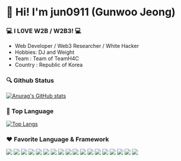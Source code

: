 # 👋 Hi! I'm jun0911 (Gunwoo Jeong)

### 💻 I L0VE W2B / W2B3! 💻

- Web Developer / Web3 Researcher / White Hacker
- Hobbies: DJ and Weight
- Team : Team of TeamH4C
- Country : Republic of Korea

### 🔍 Github Status
[![Anurag's GitHub stats](https://github-readme-stats.vercel.app/api?username=jun0911-cmyk&show_icons=true&theme=cobalt)](https://github.com/anuraghazra/github-readme-stats)

### 🚩 Top Language
[![Top Langs](https://github-readme-stats.vercel.app/api/top-langs/?username=jun0911-cmyk&layout=compact)](https://github.com/jun0911-cmyk/github-readme-stats)

### ❤ Favorite Language & Framework
![](https://img.shields.io/badge/Solidity-e6e6e6?style=for-the-badge&logo=solidity&logoColor=black) ![](https://img.shields.io/badge/OpenZeppelin-4E5EE4?logo=OpenZeppelin&logoColor=fff&style=for-the-badge) ![](https://img.shields.io/badge/Blockchain.com-121D33?logo=blockchaindotcom&logoColor=fff&style=for-the-badge) ![](https://img.shields.io/badge/JavaScript-F7DF1E?style=for-the-badge&logo=JavaScript&logoColor=white) ![](https://img.shields.io/badge/TypeScript-007ACC?style=for-the-badge&logo=typescript&logoColor=white) ![](https://img.shields.io/badge/HTML5-E34F26?style=for-the-badge&logo=html5&logoColor=white) ![](https://img.shields.io/badge/CSS3-1572B6?style=for-the-badge&logo=css3&logoColor=white) ![](https://img.shields.io/badge/Python-14354C?style=for-the-badge&logo=python&logoColor=white) ![](https://img.shields.io/badge/Express.js-404D59?style=for-the-badge) ![](https://img.shields.io/badge/React-20232A?style=for-the-badge&logo=react&logoColor=61DAFB) ![](https://img.shields.io/badge/Django-092E20?style=for-the-badge&logo=django&logoColor=white) ![](https://img.shields.io/badge/Tailwind_CSS-38B2AC?style=for-the-badge&logo=tailwind-css&logoColor=white) ![](https://img.shields.io/badge/MySQL-00000F?style=for-the-badge&logo=mysql&logoColor=white) ![](https://img.shields.io/badge/Flask-000000?style=for-the-badge&logo=flask&logoColor=white) ![](https://img.shields.io/badge/SQLite-07405E?style=for-the-badge&logo=sqlite&logoColor=white) ![](https://img.shields.io/badge/Next.js-000?logo=nextdotjs&logoColor=fff&style=for-the-badge) ![](https://img.shields.io/badge/sequelize-323330?style=for-the-badge&logo=sequelize&logoColor=blue) ![](https://img.shields.io/badge/jQuery-0769AD?style=for-the-badge&logo=jquery&logoColor=white)

<!---
jun0911-cmyk/jun0911-cmyk is a ✨ special ✨ repository because its `README.md` (this file) appears on your GitHub profile.
You can click the Preview link to take a look at your changes.
--->
